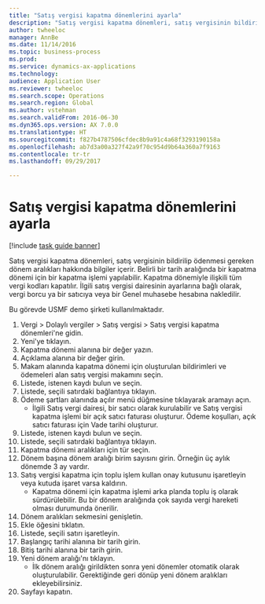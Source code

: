 ```yaml
--- 
title: "Satış vergisi kapatma dönemlerini ayarla"
description: "Satış vergisi kapatma dönemleri, satış vergisinin bildirilip ödenmesi gereken dönem aralıkları hakkında bilgiler içerir."
author: twheeloc
manager: AnnBe
ms.date: 11/14/2016
ms.topic: business-process
ms.prod: 
ms.service: dynamics-ax-applications
ms.technology: 
audience: Application User
ms.reviewer: twheeloc
ms.search.scope: Operations
ms.search.region: Global
ms.author: vstehman
ms.search.validFrom: 2016-06-30
ms.dyn365.ops.version: AX 7.0.0
ms.translationtype: HT
ms.sourcegitcommit: f827b4787506cfdec8b9a91c4a68f3293190158a
ms.openlocfilehash: ab7d3a00a327f42a9f70c954d9b64a360a7f9163
ms.contentlocale: tr-tr
ms.lasthandoff: 09/29/2017

---
```

# <a name="set-up-sales-tax-settlement-periods"></a>Satış vergisi kapatma dönemlerini ayarla

[!include [task guide banner](../../includes/task-guide-banner.md)]

Satış vergisi kapatma dönemleri, satış vergisinin bildirilip ödenmesi gereken dönem aralıkları hakkında bilgiler içerir. Belirli bir tarih aralığında bir kapatma dönemi için bir kapatma işlemi yapılabilir. Kapatma dönemiyle ilişkili tüm vergi kodları kapatılır. İlgili satış vergisi dairesinin ayarlarına bağlı olarak, vergi borcu ya bir satıcıya veya bir Genel muhasebe hesabına nakledilir.



Bu görevde USMF demo şirketi kullanılmaktadır.



1. Vergi > Dolaylı vergiler > Satış vergisi > Satış vergisi kapatma dönemleri'ne gidin.
2. Yeni'ye tıklayın.
3. Kapatma dönemi alanına bir değer yazın.
4. Açıklama alanına bir değer girin.
5. Makam alanında kapatma dönemi için oluşturulan bildirimleri ve ödemeleri alan satış vergisi makamını seçin.
6. Listede, istenen kaydı bulun ve seçin.
7. Listede, seçili satırdaki bağlantıya tıklayın.
8. Ödeme şartları alanında açılır menü düğmesine tıklayarak aramayı açın.
    * İlgili Satış vergi dairesi, bir satıcı olarak kurulabilir ve Satış vergisi kapatma işlemi bir açık satıcı faturası oluşturur. Ödeme koşulları, açık satıcı faturası için Vade tarihi oluşturur.  
9. Listede, istenen kaydı bulun ve seçin.
10. Listede, seçili satırdaki bağlantıya tıklayın.
11. Kapatma dönemi aralıkları için tür seçin.
12. Dönem başına dönem aralığı birim sayısını girin. Örneğin üç aylık dönemde 3 ay vardır.
13. Satış vergisi kapatma için toplu işlem kullan onay kutusunu işaretleyin veya kutuda işaret varsa kaldırın.
    * Kapatma dönemi için kapatma işlemi arka planda toplu iş olarak sürdürülebilir. Bu bir dönem aralığında çok sayıda vergi hareketi olması durumunda önerilir.  
14. Dönem aralıkları sekmesini genişletin.
15. Ekle öğesini tıklatın.
16. Listede, seçili satırı işaretleyin.
17. Başlangıç tarihi alanına bir tarih girin.
18. Bitiş tarihi alanına bir tarih girin.
19. Yeni dönem aralığı'nı tıklayın.
    * İlk dönem aralığı girildikten sonra yeni dönemler otomatik olarak oluşturulabilir. Gerektiğinde geri dönüp yeni dönem aralıkları ekleyebilirsiniz.  
20. Sayfayı kapatın.


